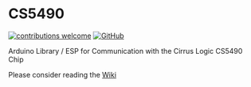 <h1>CS5490</h1>

[![contributions welcome](https://img.shields.io/badge/contributions-welcome-brightgreen.svg?style=flat)](https://github.com/tiagolobao/CS5490/issues)
[![GitHub](https://img.shields.io/github/license/mashape/apistatus.svg)](https://opensource.org/licenses/MIT)

Arduino Library / ESP for Communication with the Cirrus Logic CS5490 Chip

Please consider reading the [Wiki](https://github.com/tiagolobao/CS5490/wiki)
